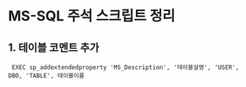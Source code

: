 # MS-SQL 주석 스크립트 정리
## 1. 테이블 코멘트 추가
~~~
 EXEC sp_addextendedproperty 'MS_Description', '테이블설명', 'USER', DBO, 'TABLE', 테이블이름
~~~
